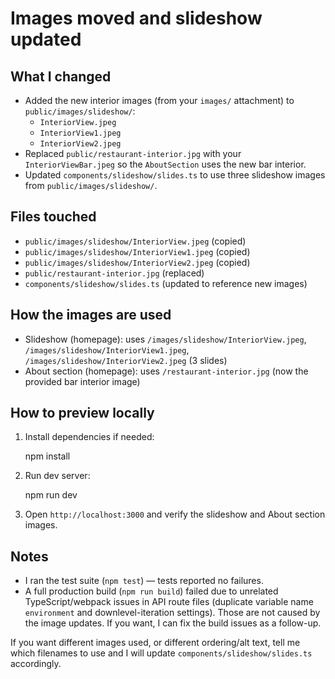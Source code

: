 Images moved and slideshow updated
=================================

What I changed
--------------

- Added the new interior images (from your `images/` attachment) to `public/images/slideshow/`:
  - `InteriorView.jpeg`
  - `InteriorView1.jpeg`
  - `InteriorView2.jpeg`
- Replaced `public/restaurant-interior.jpg` with your `InteriorViewBar.jpeg` so the `AboutSection` uses the new bar interior.
- Updated `components/slideshow/slides.ts` to use three slideshow images from `public/images/slideshow/`.

Files touched
-------------

- `public/images/slideshow/InteriorView.jpeg` (copied)
- `public/images/slideshow/InteriorView1.jpeg` (copied)
- `public/images/slideshow/InteriorView2.jpeg` (copied)
- `public/restaurant-interior.jpg` (replaced)
- `components/slideshow/slides.ts` (updated to reference new images)

How the images are used
-----------------------

- Slideshow (homepage): uses `/images/slideshow/InteriorView.jpeg`, `/images/slideshow/InteriorView1.jpeg`, `/images/slideshow/InteriorView2.jpeg` (3 slides)
- About section (homepage): uses `/restaurant-interior.jpg` (now the provided bar interior image)

How to preview locally
----------------------

1. Install dependencies if needed:

   npm install

2. Run dev server:

   npm run dev

3. Open `http://localhost:3000` and verify the slideshow and About section images.

Notes
-----

- I ran the test suite (`npm test`) — tests reported no failures.
- A full production build (`npm run build`) failed due to unrelated TypeScript/webpack issues in API route files (duplicate variable name `environment` and downlevel-iteration settings). Those are not caused by the image updates. If you want, I can fix the build issues as a follow-up.

If you want different images used, or different ordering/alt text, tell me which filenames to use and I will update `components/slideshow/slides.ts` accordingly.
